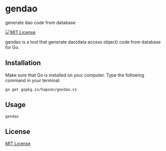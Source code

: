 # gendao
generate dao code from database

[![MIT License](http://img.shields.io/badge/license-MIT-blue.svg?style=flat)](https://raw.githubusercontent.com/hapoon/gendao/master/LICENSE)

gendao is a tool that generate dao(data access object) code from database for Go.

## Installation

Make sure that Go is installed on your computer. Type the following command in your terminal:

`go get gopkg.in/hapoon/gendao.v1`

## Usage

`gendao`

## License

[MIT License](LICENSE)
